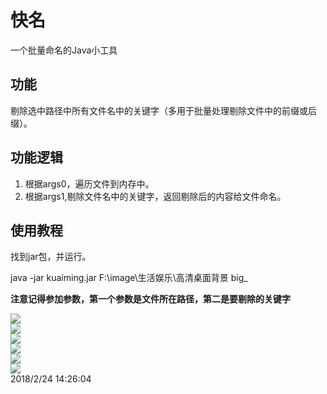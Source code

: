 # 快名

一个批量命名的Java小工具

功能
---

剔除选中路径中所有文件名中的关键字（多用于批量处理剔除文件中的前缀或后缀）。

功能逻辑
----
1. 根据args0，遍历文件到内存中。
2. 根据args1,剔除文件名中的关键字，返回剔除后的内容给文件命名。  

使用教程
----

找到jar包，并运行。

java -jar kuaiming.jar F:\\image\\生活娱乐\\高清桌面背景 big_  

**注意记得参加参数，第一个参数是文件所在路径，第二是要剔除的关键字**

![](https://raw.githubusercontent.com/bugskiller-cn/bugskiller-kuaiming/master/abc/01.png)  
![](https://raw.githubusercontent.com/bugskiller-cn/bugskiller-kuaiming/master/abc/02.png)  
![](https://raw.githubusercontent.com/bugskiller-cn/bugskiller-kuaiming/master/abc/03.png)  
![](https://raw.githubusercontent.com/bugskiller-cn/bugskiller-kuaiming/master/abc/04.png)  
![](https://raw.githubusercontent.com/bugskiller-cn/bugskiller-kuaiming/master/abc/05.png)  
![](https://raw.githubusercontent.com/bugskiller-cn/bugskiller-kuaiming/master/abc/06.png)  
2018/2/24 14:26:04

